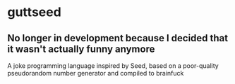 # guttseed
## No longer in development because I decided that it wasn't actually funny anymore
A joke programming language inspired by Seed, based on a poor-quality pseudorandom number generator and compiled to brainfuck
